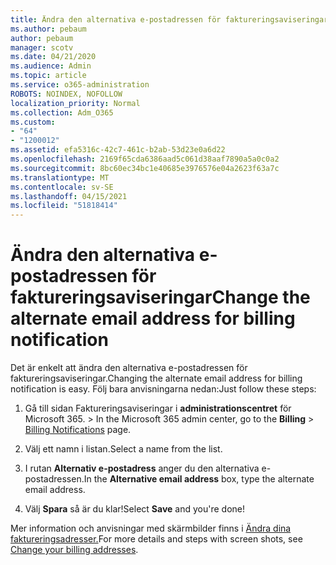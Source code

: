 ```yaml
---
title: Ändra den alternativa e-postadressen för faktureringsaviseringar
ms.author: pebaum
author: pebaum
manager: scotv
ms.date: 04/21/2020
ms.audience: Admin
ms.topic: article
ms.service: o365-administration
ROBOTS: NOINDEX, NOFOLLOW
localization_priority: Normal
ms.collection: Adm_O365
ms.custom:
- "64"
- "1200012"
ms.assetid: efa5316c-42c7-461c-b2ab-53d23e0a6d22
ms.openlocfilehash: 2169f65cda6386aad5c061d38aaf7890a5a0c0a2
ms.sourcegitcommit: 8bc60ec34bc1e40685e3976576e04a2623f63a7c
ms.translationtype: MT
ms.contentlocale: sv-SE
ms.lasthandoff: 04/15/2021
ms.locfileid: "51818414"
---
```

# <a name="change-the-alternate-email-address-for-billing-notification"></a><span data-ttu-id="27b32-102">Ändra den alternativa e-postadressen för faktureringsaviseringar</span><span class="sxs-lookup"><span data-stu-id="27b32-102">Change the alternate email address for billing notification</span></span>

<span data-ttu-id="27b32-103">Det är enkelt att ändra den alternativa e-postadressen för faktureringsaviseringar.</span><span class="sxs-lookup"><span data-stu-id="27b32-103">Changing the alternate email address for billing notification is easy.</span></span> <span data-ttu-id="27b32-104">Följ bara anvisningarna nedan:</span><span class="sxs-lookup"><span data-stu-id="27b32-104">Just follow these steps:</span></span>
  
1. <span data-ttu-id="27b32-105">Gå till sidan Faktureringsaviseringar i **administrationscentret** för Microsoft 365. \> [](https://go.microsoft.com/fwlink/p/?linkid=853212)  </span><span class="sxs-lookup"><span data-stu-id="27b32-105">In the Microsoft 365 admin center, go to the **Billing** \>  [Billing Notifications](https://go.microsoft.com/fwlink/p/?linkid=853212) page.</span></span>

2. <span data-ttu-id="27b32-106">Välj ett namn i listan.</span><span class="sxs-lookup"><span data-stu-id="27b32-106">Select a name from the list.</span></span>

3. <span data-ttu-id="27b32-107">I rutan **Alternativ e-postadress** anger du den alternativa e-postadressen.</span><span class="sxs-lookup"><span data-stu-id="27b32-107">In the **Alternative email address** box, type the alternate email address.</span></span>

4. <span data-ttu-id="27b32-108">Välj **Spara** så är du klar!</span><span class="sxs-lookup"><span data-stu-id="27b32-108">Select **Save** and you're done!</span></span>

<span data-ttu-id="27b32-109">Mer information och anvisningar med skärmbilder finns i [Ändra dina faktureringsadresser.](https://docs.microsoft.com/microsoft-365/commerce/billing-and-payments/change-your-billing-addresses)</span><span class="sxs-lookup"><span data-stu-id="27b32-109">For more details and steps with screen shots, see [Change your billing addresses](https://docs.microsoft.com/microsoft-365/commerce/billing-and-payments/change-your-billing-addresses).</span></span>
  